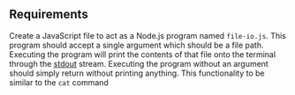 ## Requirements

Create a JavaScript file to act as a Node.js program named `file-io.js`. This program
should accept a single argument which should be a file path. Executing the
program will print the contents of that file onto the terminal through the [stdout](http://node.readthedocs.io/en/stable/api/process/#processstdout)
stream. Executing the program without an argument should simply return without
printing anything. This functionality to be similar to the `cat` command